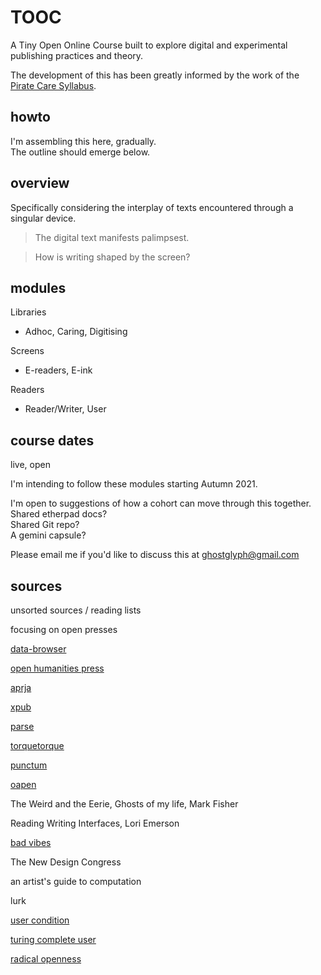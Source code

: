 # TOOC

A Tiny Open Online Course built to explore digital and experimental publishing practices and theory.

The development of this has been greatly informed by the work of the [Pirate Care Syllabus](https://syllabus.pirate.care/).

## howto

I'm assembling this here, gradually.  
The outline should emerge below.  

## overview

Specifically considering the interplay of texts encountered through a singular device.  

>The digital text manifests palimpsest.

>How is writing shaped by the screen?

## modules

Libraries
- Adhoc, Caring, Digitising

Screens
- E-readers, E-ink

Readers
- Reader/Writer, User

## course dates

live, open

I'm intending to follow these modules starting Autumn 2021.

I'm open to suggestions of how a cohort can move through this together.  
Shared etherpad docs?  
Shared Git repo?  
A gemini capsule?

Please email me if you'd like to discuss this at ghostglyph@gmail.com

## sources

unsorted sources / reading lists

focusing on open presses

[data-browser](https://data-browser.net/)

[open humanities press](https://www.openhumanitiespress.org/books/titles/after-video/)

[aprja](https://aprja.net//issue/view/8815/1174)

[xpub](https://collectiveioning.xpub.nl/)

[parse](https://parsejournal.com/)

[torquetorque](https://torquetorque.net/)

[punctum](https://punctumbooks.com)

[oapen](https://oapen.org/)

The Weird and the Eerie, Ghosts of my life, Mark Fisher

Reading Writing Interfaces, Lori Emerson

[bad vibes](https://www.dekersaint.com/badvibesclubpodcast)

The New Design Congress

an artist's guide to computation

lurk

[user condition](https://theusercondition.computer/)

[turing complete user](http://contemporary-home-computing.org/turing-complete-user/)

[radical openness](https://a-nourishing-network.radical-openness.org/measure-or-measure-up-preparing-for-unpopulated-futures.html)
